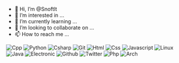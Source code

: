 - 👋 Hi, I’m @Snoftlt
- 👀 I’m interested in ...
- 🌱 I’m currently learning ...
- 💞️ I’m looking to collaborate on ...
- 📫 How to reach me ...

![Cpp](https://img.shields.io/badge/-C++-blue?logo=cplusplus)
![Python](https://img.shields.io/badge/-Python-yellow?logo=python)
![Csharp](https://img.shields.io/badge/-CSharp-blue?logo=csharp)
![Git](https://img.shields.io/badge/-Git-orange?logo=git)
![Html](https://img.shields.io/badge/-HTML-orange?logo=html5)
![Css](https://img.shields.io/badge/-CSS-blue?logo=css3)
![Javascript](https://img.shields.io/badge/-JavaScript-yellow?logo=javascript)
![Linux](https://img.shields.io/badge/-Linux-black?logo=linux)
![Java](https://img.shields.io/badge/-Java-red?logo=java)
![Electronic](https://img.shields.io/badge/-Electronic-black)
![Github](https://img.shields.io/badge/-Github-black?logo=github)
![Twitter](https://img.shields.io/badge/-Twitter-black?logo=twitter)
![Php](https://img.shields.io/badge/-PHP-gray?logo=php)
![Arch](https://img.shields.io/badge/-Arch-black?logo=archlinux)
